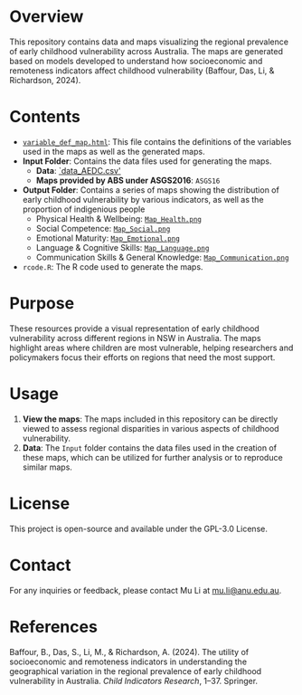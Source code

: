 # Overview

This repository contains data and maps visualizing the regional prevalence of early childhood vulnerability across Australia. The maps are generated based on models developed to understand how socioeconomic and remoteness indicators affect childhood vulnerability (Baffour, Das, Li, & Richardson, 2024).

# Contents

-   [`variable_def_map.html`](https://mooooolee.github.io/AEDC_Mapping_2018/variable_def_map.html): This file contains the definitions of the variables used in the maps as well as the generated maps.
-   **Input Folder**: Contains the data files used for generating the maps.
    -   **Data**: [`data_AEDC.csv'](https://mooooolee.github.io/AEDC_Mapping_2018/Input/data_AEDC.csv)
    -   **Maps provided by ABS under ASGS2016**: `ASGS16`
-   **Output Folder**: Contains a series of maps showing the distribution of early childhood vulnerability by various indicators, as well as the proportion of indigenious people
    - Physical Health & Wellbeing: [`Map_Health.png`](https://mooooolee.github.io/AEDC_Mapping_2018/Output/Map_Health.png)
    - Social Competence: [`Map_Social.png`](https://mooooolee.github.io/AEDC_Mapping_2018/Output/Map_Social.png)
    - Emotional Maturity: [`Map_Emotional.png`](https://mooooolee.github.io/AEDC_Mapping_2018/Output/Map_Emotional.png)
    - Language & Cognitive Skills: [`Map_Language.png`](https://mooooolee.github.io/AEDC_Mapping_2018/Output/Map_Language.png)
    - Communication Skills & General Knowledge: [`Map_Communication.png`](https://mooooolee.github.io/AEDC_Mapping_2018/Output/Map_Communication.png)
-   `rcode.R`: The R code used to generate the maps.

# Purpose

These resources provide a visual representation of early childhood vulnerability across different regions in NSW in Australia. The maps highlight areas where children are most vulnerable, helping researchers and policymakers focus their efforts on regions that need the most support.

# Usage

1.  **View the maps**: The maps included in this repository can be directly viewed to assess regional disparities in various aspects of childhood vulnerability.
2.  **Data**: The `Input` folder contains the data files used in the creation of these maps, which can be utilized for further analysis or to reproduce similar maps.

# License

This project is open-source and available under the GPL-3.0 License.

# Contact

For any inquiries or feedback, please contact Mu Li at [mu.li@anu.edu.au](mu.li@anu.edu.au).

# References

Baffour, B., Das, S., Li, M., & Richardson, A. (2024). The utility of socioeconomic and remoteness indicators in understanding the geographical variation in the regional prevalence of early childhood vulnerability in Australia. *Child Indicators Research*, 1–37. Springer.

